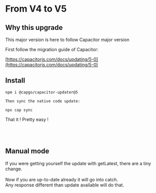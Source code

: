 # From V4 to V5

## Why this upgrade

This major version is here to follow Capacitor major version

First follow the migration guide of Capacitor:

[https://capacitorjs.com/docs/updating/5-0](https://capacitorjs.com/docs/updating/5-0)

## Install

`npm i @capgo/capacitor-updater@5`

`Then sync the native code update:`

`npx cap sync`

That it ! Pretty easy !

\
\
Manual mode
-----------



If you were getting yourself the update with getLatest, there are a tiny change.\
\
Now if you are up-to-date already it will go into catch.\
Any response different than update available will do that.
